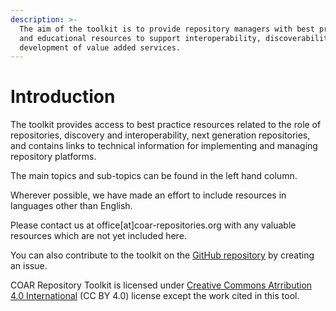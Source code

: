 ```yaml
---
description: >-
  The aim of the toolkit is to provide repository managers with best practices
  and educational resources to support interoperability, discoverability and the
  development of value added services.
---
```


# Introduction

The toolkit provides access to best practice resources related to the role of repositories, discovery and interoperability, next generation repositories, and contains links to technical information for implementing and managing repository platforms.

The main topics and sub-topics can be found in the left hand column. 

Wherever possible, we have made an effort to include resources in languages other than English. 

Please contact us at office\[at\]coar-repositories.org with any valuable resources which are not yet included here.

You can also contribute to the toolkit on the [GitHub repository](https://github.com/coar-repositories/repository-toolkit) by creating an issue. 

COAR Repository Toolkit is licensed under [Creative Commons Atrribution 4.0 International](https://creativecommons.org/licenses/by/4.0/) \(CC BY 4.0\) license except the work cited in this tool.

[ ](https://www.coar-repositories.org/news-media/dissemination-material/european-repository-infographic/)





